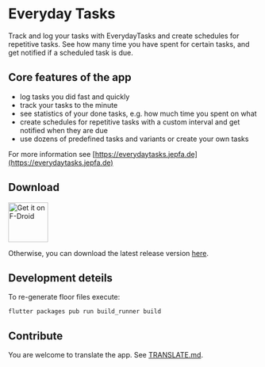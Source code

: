 # Everyday Tasks

Track and log your tasks with EverydayTasks and create schedules for repetitive tasks. See how many time you have spent for certain tasks, and get notified if a scheduled task is due.

## Core features of the app

- log tasks you did fast and quickly
- track your tasks to the minute
- see statistics of your done tasks, e.g. how much time you spent on what
- create schedules for repetitive tasks with a custom interval and get notified when they are due 
- use dozens of predefined tasks and variants or create your own tasks 

For more information see [https://everydaytasks.jepfa.de](https://everydaytasks.jepfa.de)

## Download

[<img src="https://fdroid.gitlab.io/artwork/badge/get-it-on.png"
     alt="Get it on F-Droid"
     height="80">](https://f-droid.org/packages/de.jepfa.personaltasklogger/)

Otherwise, you can download the latest release version [here](https://everydaytasks.jepfa.de/download/).

## Development deteils

To re-generate floor files execute:

	flutter packages pub run build_runner build

## Contribute
You are welcome to translate the app. See [TRANSLATE.md](TRANSLATE.md).
